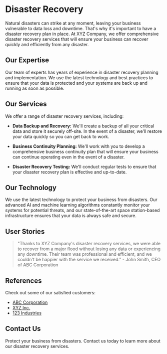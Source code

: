 <!--font:Poppins-->

# Disaster Recovery

Natural disasters can strike at any moment, leaving your business vulnerable to data loss and downtime. That's why it's important to have a disaster recovery plan in place. At XYZ Company, we offer comprehensive disaster recovery services that will ensure your business can recover quickly and efficiently from any disaster.

## Our Expertise

Our team of experts has years of experience in disaster recovery planning and implementation. We use the latest technology and best practices to ensure that your data is protected and your systems are back up and running as soon as possible.

## Our Services

We offer a range of disaster recovery services, including:

- **Data Backup and Recovery:** We'll create a backup of all your critical data and store it securely off-site. In the event of a disaster, we'll restore your data quickly so you can get back to work.

- **Business Continuity Planning:** We'll work with you to develop a comprehensive business continuity plan that will ensure your business can continue operating even in the event of a disaster.

- **Disaster Recovery Testing:** We'll conduct regular tests to ensure that your disaster recovery plan is effective and up-to-date.

## Our Technology

We use the latest technology to protect your business from disasters. Our advanced AI and machine learning algorithms constantly monitor your systems for potential threats, and our state-of-the-art space station-based infrastructure ensures that your data is always safe and secure.

## User Stories

> "Thanks to XYZ Company's disaster recovery services, we were able to recover from a major flood without losing any data or experiencing any downtime. Their team was professional and efficient, and we couldn't be happier with the service we received." - John Smith, CEO of ABC Corporation

## References

Check out some of our satisfied customers:

- [ABC Corporation](#)
- [XYZ Inc.](#)
- [123 Industries](#)

## Contact Us

Protect your business from disasters. Contact us today to learn more about our disaster recovery services.

<!--

Write me content for website with wallpaper which alt text is:

"A group of Ainautes in a space station watching as a massive asteroid hurtles towards Earth, with only their AI and technology to save them."

The name/title of the page should not be 1:1 copy of the alt text but rather a real content of the website which is using this wallpaper.

- Use markdown format 
- Start with heading
- Heading should be short and concise
- The content should look like a real website 
- The website should not be about the wallpaper, wallpaper is just a related background
- Heading should be contain work "wallpaper" or "background"
- Include real sections like references, contact, user stories, etc. use things relevant to the page purpose.
- Feel free to use structure like headings, bullets, numbering, blockquotes, paragraphs, horizontal lines, etc.
- You can use formatting like bold or _italic_
- You can include UTF-8 emojis
- Links should be only #hash anchors (and you can refer to the document itself)
- Do not include images


---


# Protect Your Business with Our Disaster Recovery Services

Natural disasters can strike at any moment, leaving your business vulnerable to data loss and downtime. That's why it's important to have a disaster recovery plan in place. At XYZ Company, we offer comprehensive disaster recovery services that will ensure your business can recover quickly and efficiently from any disaster.

## Our Expertise

Our team of experts has years of experience in disaster recovery planning and implementation. We use the latest technology and best practices to ensure that your data is protected and your systems are back up and running as soon as possible.

## Our Services

We offer a range of disaster recovery services, including:

- **Data Backup and Recovery:** We'll create a backup of all your critical data and store it securely off-site. In the event of a disaster, we'll restore your data quickly so you can get back to work.

- **Business Continuity Planning:** We'll work with you to develop a comprehensive business continuity plan that will ensure your business can continue operating even in the event of a disaster.

- **Disaster Recovery Testing:** We'll conduct regular tests to ensure that your disaster recovery plan is effective and up-to-date.

## Our Technology

We use the latest technology to protect your business from disasters. Our advanced AI and machine learning algorithms constantly monitor your systems for potential threats, and our state-of-the-art space station-based infrastructure ensures that your data is always safe and secure.

## User Stories

> "Thanks to XYZ Company's disaster recovery services, we were able to recover from a major flood without losing any data or experiencing any downtime. Their team was professional and efficient, and we couldn't be happier with the service we received." - John Smith, CEO of ABC Corporation

## References

Check out some of our satisfied customers:

- [ABC Corporation](#)
- [XYZ Inc.](#)
- [123 Industries](#)

## Contact Us

Protect your business from disasters. Contact us today to learn more about our disaster recovery services.

-->
